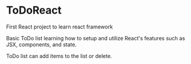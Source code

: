 # ToDoReact
First React project to learn react framework

Basic ToDo list learning how to setup and utilize React's features such as JSX, components, and state.

ToDo list can add items to the list or delete. 
